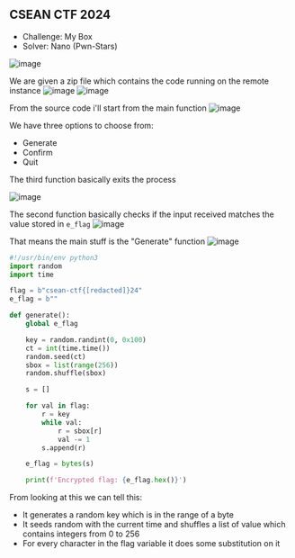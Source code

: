 ## CSEAN CTF 2024

  - Challenge: My Box
  - Solver: Nano (Pwn-Stars)


![image](https://github.com/user-attachments/assets/b1363983-5010-45ea-966c-ee1a6a6af935)

We are given a zip file which contains the code running on the remote instance
![image](https://github.com/user-attachments/assets/db7bf13c-0059-41b3-8019-c5cbaf0bdbad)
![image](https://github.com/user-attachments/assets/6438ec4e-aea4-46e6-9d4b-2f58eac67e2f)

From the source code i'll start from the main function
![image](https://github.com/user-attachments/assets/ebdc8fb1-ebf3-44c1-9bd0-26478993393d)

We have three options to choose from:
- Generate
- Confirm
- Quit

The third function basically exits the process

![image](https://github.com/user-attachments/assets/bbf8ad00-a20c-4025-97e1-3e7426f48c42)

The second function basically checks if the input received matches the value stored in `e_flag`
![image](https://github.com/user-attachments/assets/997bb0f6-c124-4be7-b466-38caeb4e340b)

That means the main stuff is the "Generate" function
![image](https://github.com/user-attachments/assets/4ac2c877-dae3-4823-91aa-1104385de0a1)

```python
#!/usr/bin/env python3
import random
import time

flag = b"csean-ctf{[redacted]}24"
e_flag = b""

def generate():
    global e_flag

    key = random.randint(0, 0x100)
    ct = int(time.time())
    random.seed(ct)
    sbox = list(range(256))
    random.shuffle(sbox)

    s = []

    for val in flag:
        r = key
        while val:
            r = sbox[r]
            val -= 1
        s.append(r)

    e_flag = bytes(s)

    print(f'Encrypted flag: {e_flag.hex()}')
```

From looking at this we can tell this:
- It generates a random key which is in the range of a byte
- It seeds random with the current time and shuffles a list of value which contains integers from 0 to 256
- For every character in the flag variable it does some substitution on it


